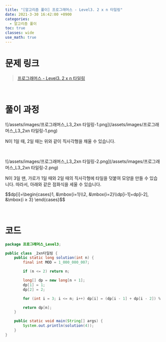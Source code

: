 ```yaml
---
title: "[알고리즘 풀이] 프로그래머스 - Level3. 2 x n 타일링"
date: 2021-3-30 16:42:00 +0900
categories:
  - 알고리즘 풀이
toc: true
classes: wide
use_math: true
---
```


# 문제 링크

> [프로그래머스 - Level3. 2 x n 타일링](https://programmers.co.kr/learn/courses/30/lessons/12900)

<br>

# 풀이 과정

![/assets/images/프로그래머스_L3_2xn 타일링-1.png](/assets/images/프로그래머스_L3_2xn 타일링-1.png)

N이 1일 때, 2일 때는 위와 같이 직사각형을 채울 수 있습니다.

<br>

![/assets/images/프로그래머스_L3_2xn 타일링-2.png](/assets/images/프로그래머스_L3_2xn 타일링-2.png)

N이 3일 땐, 가로가 1일 때와 2일 때의 직사각형에 타일을 덧붙여 모양을 만들 수 있습니다. 따라서, 아래와 같은 점화식을 세울 수 있습니다.

\$\$dp[i]=\begin{cases}1, &\mbox{i=1}\\\\2, &\mbox{i=2}\\\\dp[i-1]+dp[i-2], &\mbox{i $\ge$ 3} \\end{cases}$$

<br>

# 코드

```java
package 프로그래머스_Level3;

public class _2xn타일링 {
    public static long solution(int n) {
        final int MOD = 1_000_000_007;

        if (n <= 2) return n;

        long[] dp = new long[n + 1];
        dp[1] = 1;
        dp[2] = 2;

        for (int i = 3; i <= n; i++) dp[i] = (dp[i - 1] + dp[i - 2]) % MOD;

        return dp[n];
    }

    public static void main(String[] args) {
        System.out.println(solution(4));
    }
}
```